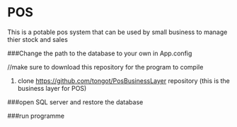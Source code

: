 # POS
This is a potable pos system that can be used by small business to manage thier stock and sales

###Change the path to the database to your own in App.config

//make sure to download this repository for the program to compile
1. clone https://github.com/tongot/PosBusinessLayer repository (this is the business layer for POS)

###open SQL server and restore the database

###run programme


